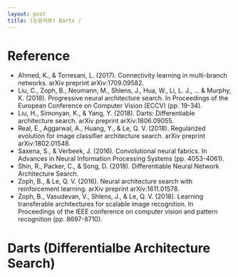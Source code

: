 ```yaml
---
layout: post
title: (논문리뷰) Darts / 
---
```


# Reference
- Ahmed, K., \& Torresani, L. (2017). Connectivity learning in multi-branch networks. arXiv preprint arXiv:1709.09582.
- Liu, C., Zoph, B., Neumann, M., Shlens, J., Hua, W., Li, L. J., ... & Murphy, K. (2018). Progressive neural architecture search. In Proceedings of the European Conference on Computer Vision (ECCV) (pp. 19-34).
- Liu, H., Simonyan, K., \& Yang, Y. (2018). Darts: Differentiable architecture search. arXiv preprint arXiv:1806.09055.
- Real, E., Aggarwal, A., Huang, Y., \& Le, Q. V. (2018). Regularized evolution for image classifier architecture search. arXiv preprint arXiv:1802.01548.
- Saxena, S., \& Verbeek, J. (2016). Convolutional neural fabrics. In Advances in Neural Information Processing Systems (pp. 4053-4061).
- Shin, R., Packer, C., \& Song, D. (2018). Differentiable Neural Network Architecture Search.
- Zoph, B., \& Le, Q. V. (2016). Neural architecture search with reinforcement learning. arXiv preprint arXiv:1611.01578.
- Zoph, B., Vasudevan, V., Shlens, J., \& Le, Q. V. (2018). Learning transferable architectures for scalable image recognition. In Proceedings of the IEEE conference on computer vision and pattern recognition (pp. 8697-8710).

# Darts (Differentialbe Architecture Search)

